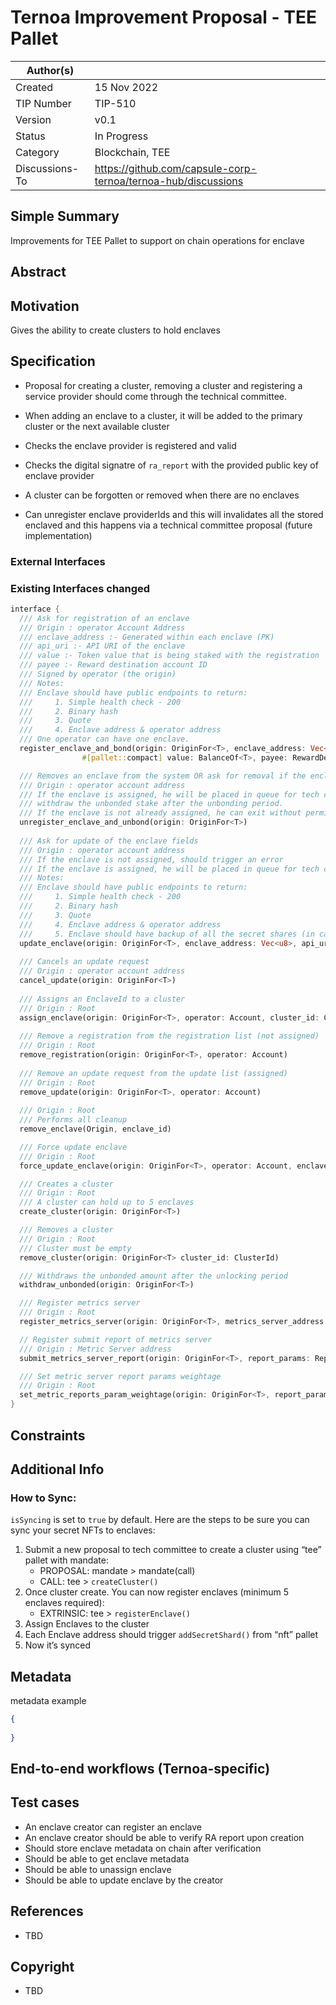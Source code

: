 # Ternoa Improvement Proposal - TEE Pallet

| Author(s)      |  |
| ----------- | ----------- |
| Created   | 15 Nov 2022       |
| TIP Number   | TIP-510       |
| Version   | v0.1       |
| Status | In Progress       |
| Category   | Blockchain, TEE       |
| Discussions-To   | https://github.com/capsule-corp-ternoa/ternoa-hub/discussions

## Simple Summary

Improvements for TEE Pallet to support on chain operations for enclave

## Abstract



## Motivation

Gives the ability to create clusters to hold enclaves

## Specification

* Proposal for creating a cluster, removing a cluster and registering a service provider should come through the technical committee.

* When adding an enclave to a cluster, it will be added to the primary cluster or the next available cluster
* Checks the enclave provider is registered and valid
* Checks the digital signatre of `ra_report` with the provided public key of enclave provider
* A cluster can be forgotten or removed when there are no enclaves
* Can unregister enclave providerIds and this will invalidates all the stored enclaved and this happens via a technical committee proposal (future implementation)



### External Interfaces


### Existing Interfaces changed

```rust
interface {
  /// Ask for registration of an enclave
  /// Origin : operator Account Address
  /// enclave_address :- Generated within each enclave (PK)
  /// api_uri :- API URI of the enclave
  /// value :- Token value that is being staked with the registration
  /// payee :- Reward destination account ID
  /// Signed by operator (the origin)
  /// Notes:
  /// Enclave should have public endpoints to return:
  ///     1. Simple health check - 200
  ///     2. Binary hash
  ///     3. Quote
  ///     4. Enclave address & operator address
  /// One operator can have one enclave.
  register_enclave_and_bond(origin: OriginFor<T>, enclave_address: Vec<u8>, api_uri: Vec<u8>, 
  				#[pallet::compact] value: BalanceOf<T>, payee: RewardDestination<T::AccountId>)

  /// Removes an enclave from the system OR ask for removal if the enclave is assigned
  /// Origin : operator account address
  /// If the enclave is assigned, he will be placed in queue for tech committee approval and can 
  /// withdraw the unbonded stake after the unbonding period.
  /// If the enclave is not already assigned, he can exit without permission and can unbond immediately.
  unregister_enclave_and_unbond(origin: OriginFor<T>)
  
  /// Ask for update of the enclave fields
  /// Origin : operator account address
  /// If the enclave is not assigned, should trigger an error
  /// If the enclave is assigned, he will be placed in queue for tech committee approval
  /// Notes:
  /// Enclave should have public endpoints to return:
  ///     1. Simple health check - 200
  ///     2. Binary hash
  ///     3. Quote
  ///     4. Enclave address & operator address
  ///     5. Enclave should have backup of all the secret shares (in case the operator changes machine)
  update_enclave(origin: OriginFor<T>, enclave_address: Vec<u8>, api_uri: Vec<u8>)
  
  /// Cancels an update request
  /// Origin : operator account address
  cancel_update(origin: OriginFor<T>)
  
  /// Assigns an EnclaveId to a cluster
  /// Origin : Root
  assign_enclave(origin: OriginFor<T>, operator: Account, cluster_id: ClusterId)
  
  /// Remove a registration from the registration list (not assigned)
  /// Origin : Root
  remove_registration(origin: OriginFor<T>, operator: Account)
  
  /// Remove an update request from the update list (assigned)
  /// Origin : Root
  remove_update(origin: OriginFor<T>, operator: Account)
  
  /// Origin : Root
  /// Performs all cleanup
  remove_enclave(Origin, enclave_id)

  /// Force update enclave
  /// Origin : Root
  force_update_enclave(origin: OriginFor<T>, operator: Account, enclave_address: Account, api_url: Vec<u8>)

  /// Creates a cluster
  /// Origin : Root
  /// A cluster can hold up to 5 enclaves
  create_cluster(origin: OriginFor<T>)

  /// Removes a cluster
  /// Origin : Root
  /// Cluster must be empty
  remove_cluster(origin: OriginFor<T> cluster_id: ClusterId)

  /// Withdraws the unbonded amount after the unlocking period
  withdraw_unbonded(origin: OriginFor<T>)

  /// Register metrics server
  /// Origin : Root
  register_metrics_server(origin: OriginFor<T>, metrics_server_address: Account)

  // Register submit report of metrics server
  /// Origin : Metric Server address
  submit_metrics_server_report(origin: OriginFor<T>, report_params: ReportParams)

  /// Set metric server report params weightage
  /// Origin : Root
  set_metric_reports_param_weightage(origin: OriginFor<T>, report_params: ReportParamsWeightage)
}
```

## Constraints

## Additional Info

### How to Sync:

`isSyncing` is set to `true` by default. Here are the steps to be sure you can sync your secret NFTs to enclaves:

1. Submit a new proposal to tech committee to create a cluster using “tee” pallet with mandate: 
   * PROPOSAL: mandate > mandate(call)
   * CALL: tee > `createCluster()`
2. Once cluster create. You can now register enclaves (minimum 5 enclaves required):
   * EXTRINSIC: tee > `registerEnclave()`
3. Assign Enclaves to the cluster
4. Each Enclave address should trigger `addSecretShard()` from “nft” pallet
5. Now it’s synced

## Metadata

metadata example

```json
{
	
}
```

## End-to-end workflows (Ternoa-specific)

## Test cases

* An enclave creator can register an enclave
* An enclave creator should be able to verify RA report upon creation
* Should store enclave metadata on chain after verification
* Should be able to get enclave metadata
* Should be able to unassign enclave
* Should be able to update enclave by the creator
 
## References
* TBD

## Copyright
* TBD
